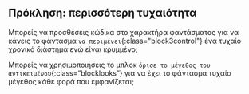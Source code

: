 ## Πρόκληση: περισσότερη τυχαιότητα

Μπορείς να προσθέσεις κώδικα στο χαρακτήρα φαντάσματος για να κάνεις το φάντασμα `να περιμένει`{:class="block3control"} ένα τυχαίο χρονικό διάστημα ενώ είναι κρυμμένο;

Μπορείς να χρησιμοποιήσεις το μπλοκ `όρισε το μέγεθος του αντικειμένου`{:class=”blocklooks”} για να έχει το φάντασμα τυχαίο μέγεθος κάθε φορά που εμφανίζεται;